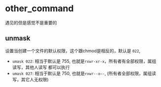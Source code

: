 # other_command

遇见的但是感觉不是重要的

## unmask

设置当创建一个文件的默认权限，这个跟chmod是相反的，默认是 `022`,

- `umask 022`: 相当于默认是 755, 也就是`rxwr-xr-x`，所有者有全部权限，属组读写，其他人读写 都可以执行
- `umask 027`: 相当于默认是 750, 也就是`rxwr--x—-`, (所有者全部权限，属组读写，其它人无权限)


